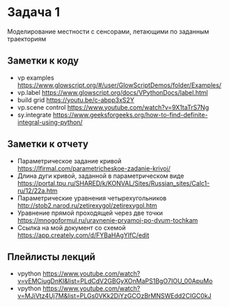# Задача 1

Моделирование местности с сенсорами, летающими по заданным траекториям

## Заметки к коду

* vp examples <https://www.glowscript.org/#/user/GlowScriptDemos/folder/Examples/>
* vp.label <https://www.glowscript.org/docs/VPythonDocs/label.html>
* build grid <https://youtu.be/c-abpp3xS2Y>
* vp.scene control <https://www.youtube.com/watch?v=9X1taTrS7Ng>
* sy.integrate <https://www.geeksforgeeks.org/how-to-find-definite-integral-using-python/>

## Заметки к отчету

* Параметрическое задание кривой <https://lfirmal.com/parametricheskoe-zadanie-krivoj/>
* Длина дуги кривой, заданной в параметрическом виде <https://portal.tpu.ru/SHARED/k/KONVAL/Sites/Russian_sites/Calc1-ru/12/22a.htm>
* Параметрические уравнения четырехугольников <http://stob2.narod.ru/zetirexygol/zetirexygol.htm>
* Уравнение прямой проходящей через две точки <https://mnogoformul.ru/uravnenie-pryamoj-po-dvum-tochkam>
* Cсылка на мой документ со схемой <https://app.creately.com/d/FYBaHAgYIfC/edit>

## Плейлисты лекций

* vpython <https://www.youtube.com/watch?v=vEMCiugDnKI&list=PLdCdV2GBGyXOnMaPS1BgO7IOU_00ApuMo>
* vpython <https://www.youtube.com/watch?v=MJiVtz4Uj7M&list=PLGs0VKk2DiYzGCOzBrMNSWEdd2CIGC0kJ>
  